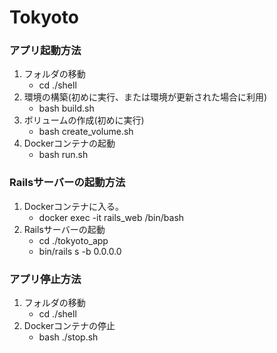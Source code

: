 # Tokyoto

### アプリ起動方法
1. フォルダの移動
    - cd ./shell
2. 環境の構築(初めに実行、または環境が更新された場合に利用)
    - bash build.sh
3. ボリュームの作成(初めに実行)
    - bash create_volume.sh
4. Dockerコンテナの起動
    - bash run.sh

### Railsサーバーの起動方法
1. Dockerコンテナに入る。
    - docker exec -it rails_web /bin/bash
2. Railsサーバーの起動
    - cd ./tokyoto_app
    - bin/rails s -b 0.0.0.0

### アプリ停止方法
1. フォルダの移動
    - cd ./shell
2. Dockerコンテナの停止
    - bash ./stop.sh
